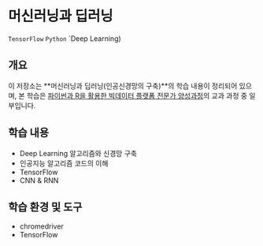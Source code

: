 # 머신러닝과 딥러닝

`TensorFlow` `Python` `Deep Learning)

## 개요

이 저장소는 **머신러닝과 딥러닝(인공신경망의 구축)**의 학습 내용이 정리되어 있으며, 본 학습은 [파이썬과 R을 활용한 빅데이터 플랫폼 전문가 양성과정](https://github.com/hwahyeon/itwill-bootcamp-bigdata)의 교과 과정 중 일부입니다.

## 학습 내용
- Deep Learning 알고리즘와 신경망 구축
- 인공지능 알고리즘 코드의 이해
- TensorFlow
- CNN & RNN

## 학습 환경 및 도구
- chromedriver
- TensorFlow
